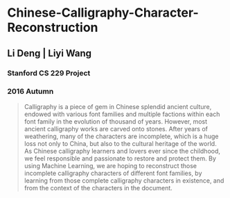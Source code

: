 # Chinese-Calligraphy-Character-Reconstruction
## Li Deng | Liyi Wang
### Stanford CS 229 Project
### 2016 Autumn

> Calligraphy is a piece of gem in Chinese splendid ancient culture, endowed with various font families and multiple factions within each font family in the evolution of thousand of years. However, most ancient calligraphy works are carved onto stones. After years of weathering, many of the characters are incomplete, which is a huge loss not only to China, but also to the cultural heritage of the world. As Chinese calligraphy learners and lovers ever since the childhood, we feel responsible and passionate to restore and protect them. By using Machine Learning, we are hoping to reconstruct those incomplete calligraphy characters of different font families, by learning from those complete calligraphy characters in existence, and from the context of the characters in the document.

